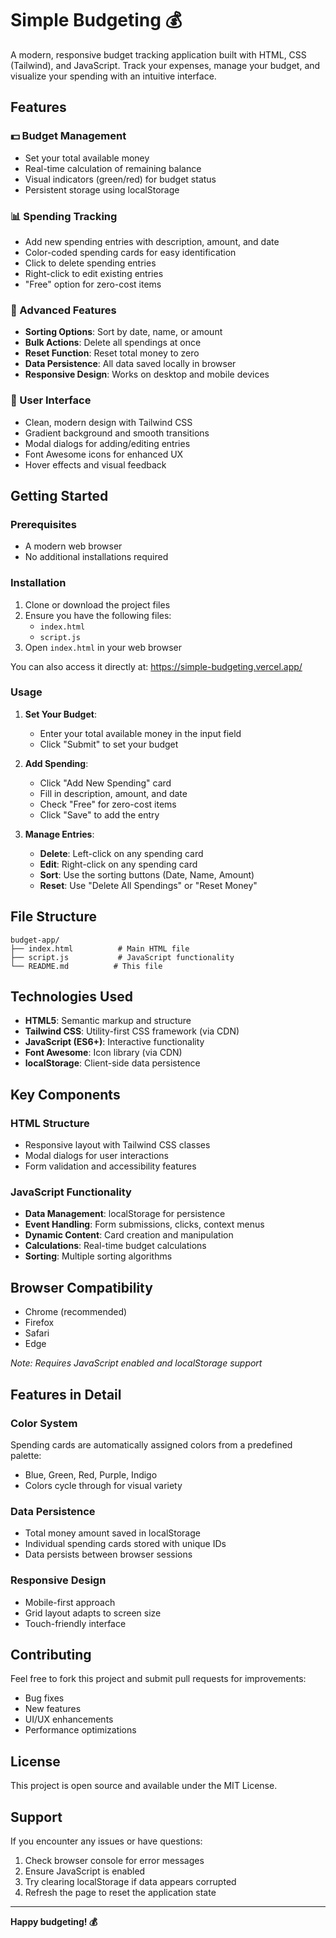 # Simple Budgeting 💰

A modern, responsive budget tracking application built with HTML, CSS (Tailwind), and JavaScript. Track your expenses, manage your budget, and visualize your spending with an intuitive interface.

## Features

### 💵 Budget Management
- Set your total available money
- Real-time calculation of remaining balance
- Visual indicators (green/red) for budget status
- Persistent storage using localStorage

### 📊 Spending Tracking
- Add new spending entries with description, amount, and date
- Color-coded spending cards for easy identification
- Click to delete spending entries
- Right-click to edit existing entries
- "Free" option for zero-cost items

### 🔧 Advanced Features
- **Sorting Options**: Sort by date, name, or amount
- **Bulk Actions**: Delete all spendings at once
- **Reset Function**: Reset total money to zero
- **Data Persistence**: All data saved locally in browser
- **Responsive Design**: Works on desktop and mobile devices

### 🎨 User Interface
- Clean, modern design with Tailwind CSS
- Gradient background and smooth transitions
- Modal dialogs for adding/editing entries
- Font Awesome icons for enhanced UX
- Hover effects and visual feedback

## Getting Started

### Prerequisites
- A modern web browser
- No additional installations required

### Installation
1. Clone or download the project files
2. Ensure you have the following files:
   - `index.html`
   - `script.js`
3. Open `index.html` in your web browser

You can also access it directly at: https://simple-budgeting.vercel.app/

### Usage

1. **Set Your Budget**:
   - Enter your total available money in the input field
   - Click "Submit" to set your budget

2. **Add Spending**:
   - Click "Add New Spending" card
   - Fill in description, amount, and date
   - Check "Free" for zero-cost items
   - Click "Save" to add the entry

3. **Manage Entries**:
   - **Delete**: Left-click on any spending card
   - **Edit**: Right-click on any spending card
   - **Sort**: Use the sorting buttons (Date, Name, Amount)
   - **Reset**: Use "Delete All Spendings" or "Reset Money"

## File Structure

```
budget-app/
├── index.html          # Main HTML file
├── script.js           # JavaScript functionality
└── README.md          # This file
```

## Technologies Used

- **HTML5**: Semantic markup and structure
- **Tailwind CSS**: Utility-first CSS framework (via CDN)
- **JavaScript (ES6+)**: Interactive functionality
- **Font Awesome**: Icon library (via CDN)
- **localStorage**: Client-side data persistence

## Key Components

### HTML Structure
- Responsive layout with Tailwind CSS classes
- Modal dialogs for user interactions
- Form validation and accessibility features

### JavaScript Functionality
- **Data Management**: localStorage for persistence
- **Event Handling**: Form submissions, clicks, context menus
- **Dynamic Content**: Card creation and manipulation
- **Calculations**: Real-time budget calculations
- **Sorting**: Multiple sorting algorithms

## Browser Compatibility

- Chrome (recommended)
- Firefox
- Safari
- Edge

*Note: Requires JavaScript enabled and localStorage support*

## Features in Detail

### Color System
Spending cards are automatically assigned colors from a predefined palette:
- Blue, Green, Red, Purple, Indigo
- Colors cycle through for visual variety

### Data Persistence
- Total money amount saved in localStorage
- Individual spending cards stored with unique IDs
- Data persists between browser sessions

### Responsive Design
- Mobile-first approach
- Grid layout adapts to screen size
- Touch-friendly interface

## Contributing

Feel free to fork this project and submit pull requests for improvements:
- Bug fixes
- New features
- UI/UX enhancements
- Performance optimizations

## License

This project is open source and available under the MIT License.

## Support

If you encounter any issues or have questions:
1. Check browser console for error messages
2. Ensure JavaScript is enabled
3. Try clearing localStorage if data appears corrupted
4. Refresh the page to reset the application state

---

**Happy budgeting! 💰**
        
